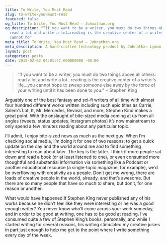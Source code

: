 ```yaml
---
title: To Write, You Must Read
slug: to-write-you-must-read
featured: false
og_title: To Write, You Must Read – Johnathan.org
og_description: "“If you want to be a writer, you must do two things above all others:
  read a lot and write a lot…reading is the creative center of a writer’s life…you
  cannot ho"
meta_title: To Write, You Must Read – Johnathan.org
meta_description: A hand-crafted technology product by Johnathan Lyman
layout: post
categories: posts
date: 2015-02-02 04:01:47.000000000 -08:00
---
```


> “If you want to be a writer, you must do two things above all others: read a lot and write a lot…reading is the creative center of a writer’s life…you cannot hope to sweep someone else away by the force of your writing until it has been done to you.” ~ Stephen King

Arguably one of the best fantasy and sci-fi writers of all time with almost four hundred different works written including such epic titles as Carrie, Salem’s Lot, It, Mr. Mercedes, Revival, and more, Stephen Kind makes a great point. With the onslaught of bite-sized media coming at us from all angles (tweets, status updates, Instagram photos) it’s now mainstream to only spend a few minutes reading about any particular topic.

I’ll admit, I enjoy bite-sized news as much as the next guy. When I’m checking social media, I’m doing it for one of two reasons: to get a quick update on the day and the world around me and to find something interesting to read about later. The key is the latter. I think if more people sat down and read a book (or at least listened to one), or even consumed more thoughtful and substantial information via something like a Podcast or another educational resource (a single-topic magazine, for example), we’d be overflowing with creativity as a people. Don’t get me wrong, there are loads of creative people in the world, already, and that’s awesome. But there are so many people that have so much to share, but don’t, for one reason or another.

What would have happened if Stephen King never published any of his works because he didn’t feel like they were interesting or he was a good enough writer? You never know who’ll come across your work someday, and in order to be good at writing, one has to be good at reading. I’ve consumed quite a few of Stephen King’s books, personally, and while I started writing for several reasons, his writing stimulated my creative juices in part just enough to help me get to the point where I write something every day of the week.

